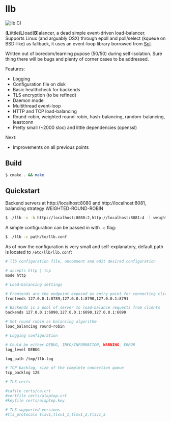 llb
===

![llb CI](https://github.com/codepr/llb/workflows/llb%20CI/badge.svg?branch=master)

(**L**)ittle(**L**)oad(**B**)alancer, a dead simple event-driven load-balancer.
Supports Linux (and arguably OSX) through epoll and poll/select (kqueue on
BSD-like) as fallback, it uses an event-loop library borrowed from
[Sol](https://github.com/codepr/sol.git).

Written out of boredom/learning pupose (50/50) during self-isolation. Sure
thing there will be bugs and plenty of corner cases to be addressed.

Features:

- Logging
- Configuration file on disk
- Basic healthcheck for backends
- TLS encryption (to be refined)
- Daemon mode
- Multithread event-loop
- HTTP and TCP load-balancing
- Round-robin, weighted round-robin, hash-balancing, random-balancing, leastconn
- Pretty small (~2000 sloc) and little dependencies (openssl)

Next:

- Improvements on all previous points

## Build

```sh
$ cmake . && make
```

## Quickstart

Backend servers at http://localhost:8080 and http://localhost:8081, balancing
strategy WEIGHTED-ROUND-ROBIN

```sh
$ ./llb -v -b http://localhost:8080:2,http://localhost:8081:4 -l weighted-round-robin
```

A simple configuration can be passed in with `-c` flag:

```sh
$ ./llb -c path/to/llb.conf
```

As of now the configuration is very small and self-explanatory, default path is
located to `/etc/llb/llb.conf`:

```sh
# llb configuration file, uncomment and edit desired configuration

# accepts http | tcp
mode http

# Load-balancing settings

# Frontends are the endpoint exposed as entry point for connecting clients
frontends 127.0.0.1:8789,127.0.0.1:8790,127.0.0.1:8791

# Backends is a pool of server to load-balance requests from clients
backends 127.0.0.1:6090,127.0.0.1:6090,127.0.0.1:6090

# Set round robin as balancing algorithm
load_balancing round-robin

# Logging configuration

# Could be either DEBUG, INFO/INFORMATION, WARNING, ERROR
log_level DEBUG

log_path /tmp/llb.log

# TCP backlog, size of the complete connection queue
tcp_backlog 128

# TLS certs

#cafile certs/ca.crt
#certfile certs/alaptop.crt
#keyfile certs/alaptop.key

# TLS supported versions
#tls_protocols tlsv1,tlsv1_1,tlsv1_2,tlsv1_3
```
